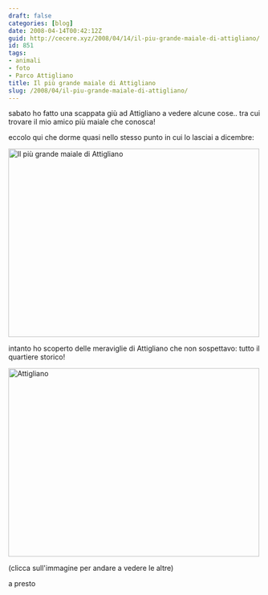 ```yaml
---
draft: false
categories: [blog]
date: 2008-04-14T00:42:12Z
guid: http://cecere.xyz/2008/04/14/il-piu-grande-maiale-di-attigliano/
id: 851
tags:
- animali
- foto
- Parco Attigliano
title: Il più grande maiale di Attigliano
slug: /2008/04/il-piu-grande-maiale-di-attigliano/
---
```


sabato ho fatto una scappata giù ad Attigliano a vedere alcune cose.. tra cui trovare il mio amico più maiale che conosca!
  
eccolo qui che dorme quasi nello stesso punto in cui lo lasciai a dicembre:

[<img src="http://farm4.static.flickr.com/3124/2410724673_8f62ae6ba4.jpg" width="500" height="375" alt="Il più grande maiale di Attigliano" />](http://www.flickr.com/photos/krur/2410724673/ "Il più grande maiale di Attigliano di Humanist 2.0, su Flickr")

intanto ho scoperto delle meraviglie di Attigliano che non sospettavo: tutto il quartiere storico!

[<img src="http://farm3.static.flickr.com/2312/2411547738_49b30013fc.jpg" width="500" height="375" alt="Attigliano" />](http://www.flickr.com/photos/krur/2411547738/ "Attigliano di Humanist 2.0, su Flickr")
  
(clicca sull'immagine per andare a vedere le altre)

a presto